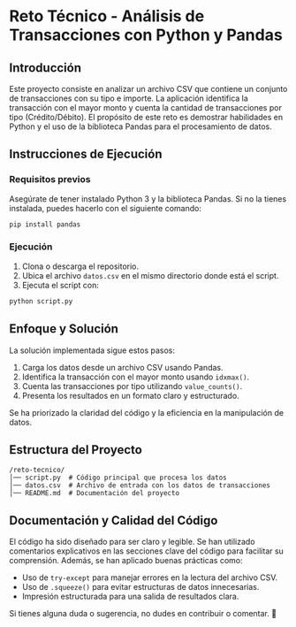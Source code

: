 # Reto Técnico - Análisis de Transacciones con Python y Pandas

## Introducción
Este proyecto consiste en analizar un archivo CSV que contiene un conjunto de transacciones con su tipo e importe. La aplicación identifica la transacción con el mayor monto y cuenta la cantidad de transacciones por tipo (Crédito/Débito). El propósito de este reto es demostrar habilidades en Python y el uso de la biblioteca Pandas para el procesamiento de datos.

## Instrucciones de Ejecución
### Requisitos previos
Asegúrate de tener instalado Python 3 y la biblioteca Pandas. Si no la tienes instalada, puedes hacerlo con el siguiente comando:
```sh
pip install pandas
```

### Ejecución
1. Clona o descarga el repositorio.
2. Ubica el archivo `datos.csv` en el mismo directorio donde está el script.
3. Ejecuta el script con:
```sh
python script.py
```

## Enfoque y Solución
La solución implementada sigue estos pasos:
1. Carga los datos desde un archivo CSV usando Pandas.
2. Identifica la transacción con el mayor monto usando `idxmax()`.
3. Cuenta las transacciones por tipo utilizando `value_counts()`.
4. Presenta los resultados en un formato claro y estructurado.

Se ha priorizado la claridad del código y la eficiencia en la manipulación de datos.

## Estructura del Proyecto
```
/reto-tecnico/
│── script.py  # Código principal que procesa los datos
│── datos.csv  # Archivo de entrada con los datos de transacciones
│── README.md  # Documentación del proyecto
```

## Documentación y Calidad del Código
El código ha sido diseñado para ser claro y legible. Se han utilizado comentarios explicativos en las secciones clave del código para facilitar su comprensión. Además, se han aplicado buenas prácticas como:
- Uso de `try-except` para manejar errores en la lectura del archivo CSV.
- Uso de `.squeeze()` para evitar estructuras de datos innecesarias.
- Impresión estructurada para una salida de resultados clara.

Si tienes alguna duda o sugerencia, no dudes en contribuir o comentar. 🚀

